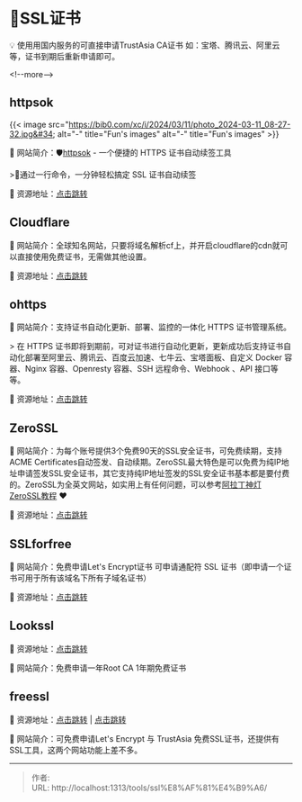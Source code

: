# 🔑SSL证书


💡 使用用国内服务的可直接申请TrustAsia CA证书 如：宝塔、腾讯云、阿里云等，证书到期后重新申请即可。

&lt;!--more--&gt;

## httpsok

{{&lt; image src=&#34;https://bib0.com/xc/i/2024/03/11/photo_2024-03-11_08-27-32.jpg&#34; alt=&#34;-&#34;  title=&#34;Fun&#39;s images&#34; alt=&#34;-&#34;  title=&#34;Fun&#39;s images&#34; &gt;}}    

📁 网站简介：🛡[httpsok](https://github.com/httpsok/httpsok) - 一个便捷的 HTTPS 证书自动续签工具 

&gt;📄通过一行命令，一分钟轻松搞定 SSL 证书自动续签

🔗 资源地址：[点击跳转](https://github.com/httpsok/httpsok)

## Cloudflare

📁 网站简介：全球知名网站，只要将域名解析cf上，并开启cloudflare的cdn就可以直接使用免费证书，无需做其他设置。

🔗 资源地址：[点击跳转](https://cloudflare.com/)

## ohttps

📁 网站简介：支持证书自动化更新、部署、监控的一体化 HTTPS 证书管理系统。

&gt; 在 HTTPS 证书即将到期前，可对证书进行自动化更新，更新成功后支持证书自动化部署至阿里云、腾讯云、百度云加速、七牛云、宝塔面板、自定义 Docker 容器、Nginx 容器、Openresty 容器、SSH 远程命令、Webhook 、API 接口等等。

🔗 资源地址：[点击跳转](https://ohttps.com/)

## ZeroSSL

📁 网站简介：为每个账号提供3个免费90天的SSL安全证书，可免费续期，支持ACME Certificates自动签发、自动续期。ZeroSSL最大特色是可以免费为纯IP地址申请签发SSL安全证书，其它支持纯IP地址签发的SSL安全证书基本都是要付费的。ZeroSSL为全英文网站，如实用上有任何问题，可以参考[阿拉丁神灯ZeroSSL教程](https://www.aldsd.com/zerossl) ❤

🔗 资源地址：[点击跳转](https://zerossl.com/)

## SSLforfree

📁 网站简介：免费申请Let&#39;s Encrypt证书 可申请通配符 SSL 证书（即申请一个证书可用于所有该域名下所有子域名证书）

🔗 资源地址：[点击跳转](https://www.sslforfree.com/)

## Lookssl

🔗 资源地址：[点击跳转](https://www.lookssl.com/)

📁 网站简介：免费申请一年Root CA 1年期免费证书

## freessl

🔗 资源地址：[点击跳转](https://freessl.cn/)  | [点击跳转](https://freessl.org/)

📁 网站简介：可免费申请Let&#39;s Encrypt 与 TrustAsia 免费SSL证书，还提供有SSL工具，这两个网站功能上差不多。


---

> 作者:   
> URL: http://localhost:1313/tools/ssl%E8%AF%81%E4%B9%A6/  

